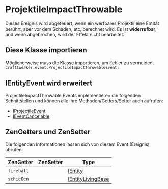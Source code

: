 # ProjektileImpactThrowable

Dieses Ereignis wird abgefeuert, wenn ein werfbares Projektil eine Entität berührt, aber vor dem Schaden, etc, berechnet wird. Es ist **widerrufbar**, und wenn abgebrochen, wird der Effekt nicht bearbeitet.

## Diese Klasse importieren
Möglicherweise muss [](/AdvancedFunctions/Import/) die Klasse importieren, um Fehler zu vermeiden.  
`Crafttweaker.event.ProjectileImpactThrowableEvent;`

## IEntityEvent wird erweitert
ProjectileImpactThrowable Events implementieren die folgenden Schnittstellen und können alle ihre Methoden/Getters/Setter auch aufrufen:

- [IProjectileEvent](/Vanilla/Events/Events/IProjectileEvent/)
- [IEventCancelable](/Vanilla/Events/Events/IEventCancelable/)

## ZenGetters und ZenSetter

Die folgenden Informationen lassen sich von diesem Event (Ereignis) abrufen:

| ZenGetter  | ZenSetter | Type                                                      |
| ---------- | --------- | --------------------------------------------------------- |
| `fireball` |           | [IEntity](/Vanilla/Entities/IEntity/)                     |
| `schießen` |           | [IEntityLivingBase](/Vanilla/Entities/IEntityLivingBase/) |
